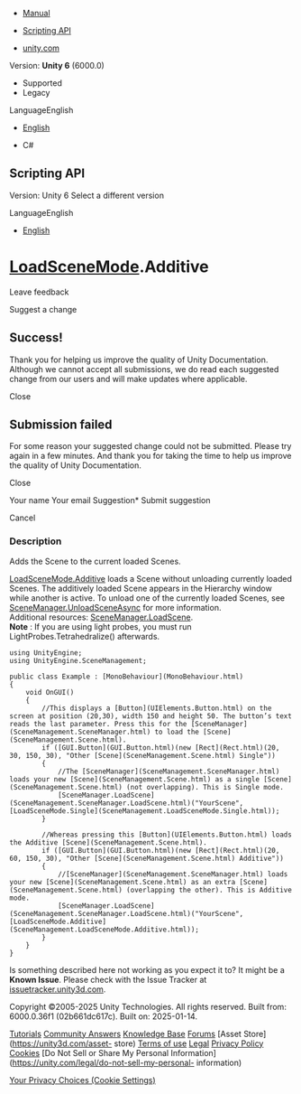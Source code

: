[ ]()

  * [Manual](../Manual/index.html)
  * [Scripting API](../ScriptReference/index.html)

  * [unity.com](https://unity.com/)

Version: **Unity 6** (6000.0)

  * Supported
  * Legacy

LanguageEnglish

  * [English]()

  * C#

[ ](https://docs.unity3d.com)

## Scripting API

Version: Unity 6 Select a different version

LanguageEnglish

  * [English]()

#  [LoadSceneMode](SceneManagement.LoadSceneMode.html).Additive

Leave feedback

Suggest a change

## Success!

Thank you for helping us improve the quality of Unity Documentation. Although
we cannot accept all submissions, we do read each suggested change from our
users and will make updates where applicable.

Close

## Submission failed

For some reason your suggested change could not be submitted. Please <a>try
again</a> in a few minutes. And thank you for taking the time to help us
improve the quality of Unity Documentation.

Close

Your name Your email Suggestion* Submit suggestion

Cancel

[ ]()

### Description

Adds the Scene to the current loaded Scenes.

[LoadSceneMode.Additive](SceneManagement.LoadSceneMode.Additive.html) loads a
Scene without unloading currently loaded Scenes. The additively loaded Scene
appears in the Hierarchy window while another is active. To unload one of the
currently loaded Scenes, see
[SceneManager.UnloadSceneAsync](SceneManagement.SceneManager.UnloadSceneAsync.html)
for more information.  
Additional resources:
[SceneManager.LoadScene](SceneManagement.SceneManager.LoadScene.html).  
**Note** : If you are using light probes, you must run
LightProbes.Tetrahedralize() afterwards.

    
    
    using UnityEngine;
    using UnityEngine.SceneManagement;  
      
    public class Example : [MonoBehaviour](MonoBehaviour.html)
    {
        void OnGUI()
        {
            //This displays a [Button](UIElements.Button.html) on the screen at position (20,30), width 150 and height 50. The button’s text reads the last parameter. Press this for the [SceneManager](SceneManagement.SceneManager.html) to load the [Scene](SceneManagement.Scene.html).
            if ([GUI.Button](GUI.Button.html)(new [Rect](Rect.html)(20, 30, 150, 30), "Other [Scene](SceneManagement.Scene.html) Single"))
            {
                //The [SceneManager](SceneManagement.SceneManager.html) loads your new [Scene](SceneManagement.Scene.html) as a single [Scene](SceneManagement.Scene.html) (not overlapping). This is Single mode.
                [SceneManager.LoadScene](SceneManagement.SceneManager.LoadScene.html)("YourScene", [LoadSceneMode.Single](SceneManagement.LoadSceneMode.Single.html));
            }  
      
            //Whereas pressing this [Button](UIElements.Button.html) loads the Additive [Scene](SceneManagement.Scene.html).
            if ([GUI.Button](GUI.Button.html)(new [Rect](Rect.html)(20, 60, 150, 30), "Other [Scene](SceneManagement.Scene.html) Additive"))
            {
                //[SceneManager](SceneManagement.SceneManager.html) loads your new [Scene](SceneManagement.Scene.html) as an extra [Scene](SceneManagement.Scene.html) (overlapping the other). This is Additive mode.
                [SceneManager.LoadScene](SceneManagement.SceneManager.LoadScene.html)("YourScene", [LoadSceneMode.Additive](SceneManagement.LoadSceneMode.Additive.html));
            }
        }
    }
    

Is something described here not working as you expect it to? It might be a
**Known Issue**. Please check with the Issue Tracker at
[issuetracker.unity3d.com](https://issuetracker.unity3d.com).

Copyright ©2005-2025 Unity Technologies. All rights reserved. Built from:
6000.0.36f1 (02b661dc617c). Built on: 2025-01-14.

[Tutorials](https://unity3d.com/learn) [Community
Answers](https://answers.unity3d.com) [Knowledge
Base](https://support.unity3d.com/hc/en-us)
[Forums](https://forum.unity3d.com) [Asset Store](https://unity3d.com/asset-
store) [Terms of use](https://docs.unity3d.com/Manual/TermsOfUse.html)
[Legal](https://unity.com/legal) [Privacy
Policy](https://unity.com/legal/privacy-policy)
[Cookies](https://unity.com/legal/cookie-policy) [Do Not Sell or Share My
Personal Information](https://unity.com/legal/do-not-sell-my-personal-
information)

[Your Privacy Choices (Cookie Settings)](javascript:void\(0\);)

